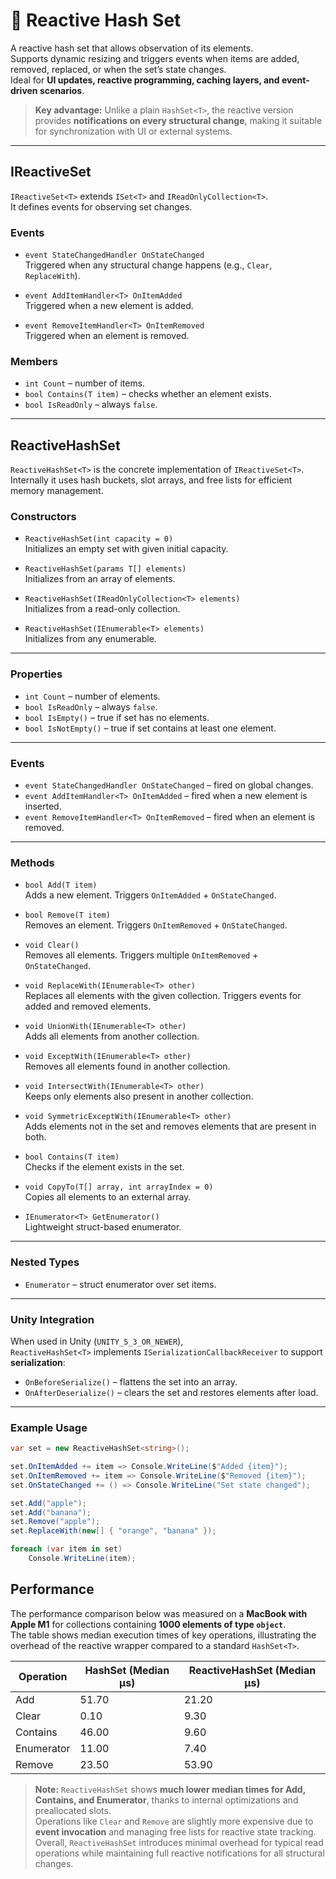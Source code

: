 # 🧩 Reactive Hash Set

A reactive hash set that allows observation of its elements.  
Supports dynamic resizing and triggers events when items are added, removed, replaced, or when the set’s state changes.  
Ideal for **UI updates, reactive programming, caching layers, and event-driven scenarios**.

> **Key advantage:** Unlike a plain `HashSet<T>`, the reactive version provides **notifications on every structural change**, making it suitable for synchronization with UI or external systems.

---

## IReactiveSet<T>

`IReactiveSet<T>` extends `ISet<T>` and `IReadOnlyCollection<T>`.  
It defines events for observing set changes.

### Events

- `event StateChangedHandler OnStateChanged`  
  Triggered when any structural change happens (e.g., `Clear`, `ReplaceWith`).

- `event AddItemHandler<T> OnItemAdded`  
  Triggered when a new element is added.

- `event RemoveItemHandler<T> OnItemRemoved`  
  Triggered when an element is removed.

### Members

- `int Count` – number of items.
- `bool Contains(T item)` – checks whether an element exists.
- `bool IsReadOnly` – always `false`.

---

## ReactiveHashSet<T>

`ReactiveHashSet<T>` is the concrete implementation of `IReactiveSet<T>`.  
Internally it uses hash buckets, slot arrays, and free lists for efficient memory management.

### Constructors

- `ReactiveHashSet(int capacity = 0)`  
  Initializes an empty set with given initial capacity.

- `ReactiveHashSet(params T[] elements)`  
  Initializes from an array of elements.

- `ReactiveHashSet(IReadOnlyCollection<T> elements)`  
  Initializes from a read-only collection.

- `ReactiveHashSet(IEnumerable<T> elements)`  
  Initializes from any enumerable.

---

### Properties

- `int Count` – number of elements.
- `bool IsReadOnly` – always `false`.
- `bool IsEmpty()` – true if set has no elements.
- `bool IsNotEmpty()` – true if set contains at least one element.

---

### Events

- `event StateChangedHandler OnStateChanged` – fired on global changes.
- `event AddItemHandler<T> OnItemAdded` – fired when a new element is inserted.
- `event RemoveItemHandler<T> OnItemRemoved` – fired when an element is removed.

---

### Methods

- `bool Add(T item)`  
  Adds a new element. Triggers `OnItemAdded` + `OnStateChanged`.

- `bool Remove(T item)`  
  Removes an element. Triggers `OnItemRemoved` + `OnStateChanged`.

- `void Clear()`  
  Removes all elements. Triggers multiple `OnItemRemoved` + `OnStateChanged`.

- `void ReplaceWith(IEnumerable<T> other)`  
  Replaces all elements with the given collection. Triggers events for added and removed elements.

- `void UnionWith(IEnumerable<T> other)`  
  Adds all elements from another collection.

- `void ExceptWith(IEnumerable<T> other)`  
  Removes all elements found in another collection.

- `void IntersectWith(IEnumerable<T> other)`  
  Keeps only elements also present in another collection.

- `void SymmetricExceptWith(IEnumerable<T> other)`  
  Adds elements not in the set and removes elements that are present in both.

- `bool Contains(T item)`  
  Checks if the element exists in the set.

- `void CopyTo(T[] array, int arrayIndex = 0)`  
  Copies all elements to an external array.

- `IEnumerator<T> GetEnumerator()`  
  Lightweight struct-based enumerator.

---

### Nested Types

- `Enumerator` – struct enumerator over set items.

---

### Unity Integration

When used in Unity (`UNITY_5_3_OR_NEWER`),  
`ReactiveHashSet<T>` implements `ISerializationCallbackReceiver` to support **serialization**:

- `OnBeforeSerialize()` – flattens the set into an array.
- `OnAfterDeserialize()` – clears the set and restores elements after load.

---

### Example Usage

```csharp
var set = new ReactiveHashSet<string>();

set.OnItemAdded += item => Console.WriteLine($"Added {item}");
set.OnItemRemoved += item => Console.WriteLine($"Removed {item}");
set.OnStateChanged += () => Console.WriteLine("Set state changed");

set.Add("apple");
set.Add("banana");
set.Remove("apple");
set.ReplaceWith(new[] { "orange", "banana" });

foreach (var item in set)
    Console.WriteLine(item);
```

## Performance

The performance comparison below was measured on a **MacBook with Apple M1** for collections containing **1000 elements of type `object`**.  
The table shows median execution times of key operations, illustrating the overhead of the reactive wrapper compared to a standard `HashSet<T>`.

| Operation  | HashSet (Median μs) | ReactiveHashSet (Median μs) |
|------------|---------------------|-----------------------------|
| Add        | 51.70               | 21.20                       |
| Clear      | 0.10                | 9.30                        |
| Contains   | 46.00               | 9.60                        |
| Enumerator | 11.00               | 7.40                        |
| Remove     | 23.50               | 53.90                       |

> **Note:** `ReactiveHashSet` shows **much lower median times for Add, Contains, and Enumerator**, thanks to internal optimizations and preallocated slots.  
> Operations like `Clear` and `Remove` are slightly more expensive due to **event invocation** and managing free lists for reactive state tracking.  
> Overall, `ReactiveHashSet` introduces minimal overhead for typical read operations while maintaining full reactive notifications for all structural changes.
